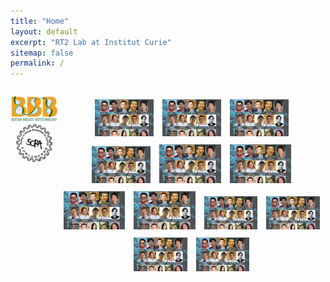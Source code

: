 ```yaml
---
title: "Home"
layout: default
excerpt: "RT2 Lab at Institut Curie"
sitemap: false
permalink: /
---
```


<div style="display: flex; flex-direction: row;">
  <div class="left" style="flex-basis: 15%;">
    
<p align="center"> 
<img src="images/logo/bbb_logo_yl_xl_v1.jpg" alt="logo example 2" style="width:99%; height:99%">
<img src="images/logo/screen_shot_2018-02-19_at_10.50.36_am_0.png" alt="logo example 3" style="width:80%; height:80%" >
</p>

  </div>
  
  <div class="right" style="flex-basis: 85%;">

<p align="center"> 
<img src="images/slider/flyer_v9.jpg" style="width:22%; height:22%; padding: 5px;">
<img src="images/slider/flyer_v9.jpg" style="width:22%; height:22%; padding: 5px;">
<img src="images/slider/flyer_v9.jpg" style="width:22%; height:22%; padding: 5px;">
<img src="images/slider/flyer_v9.jpg" style="width:22%; height:22%; padding: 5px;">
<img src="images/slider/flyer_v9.jpg" style="width:23%; height:23%; padding: 5px;">
<img src="images/slider/flyer_v9.jpg" style="width:23%; height:23%; padding: 5px;">
<img src="images/slider/flyer_v9.jpg" style="width:23%; height:23%; padding: 5px;">
<img src="images/slider/flyer_v9.jpg" style="width:23%; height:23%; padding: 5px;">
<img src="images/slider/flyer_v9.jpg" style="width:20%; height:20%; padding: 5px;">
<img src="images/slider/flyer_v9.jpg" style="width:20%; height:20%; padding: 5px;">
<img src="images/slider/flyer_v9.jpg" style="width:20%; height:20%; padding: 5px;">
<img src="images/slider/flyer_v9.jpg" style="width:20%; height:20%; padding: 5px;">
</p> 

</div>

</div>
